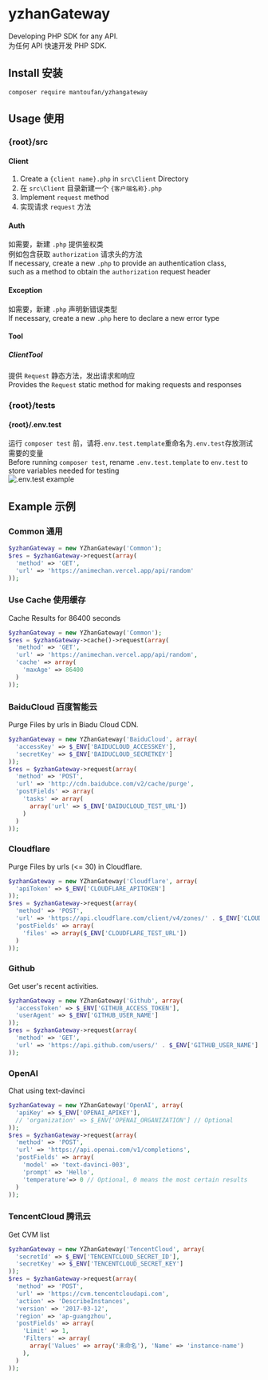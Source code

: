 # yzhanGateway
Developing PHP SDK for any API.  
为任何 API 快速开发 PHP SDK.  
## Install 安装  
```shell
composer require mantoufan/yzhangateway
```
## Usage 使用
### {root}/src
#### Client
1. Create a `{client name}.php` in `src\Client` Directory  
1. 在 `src\Client` 目录新建一个 `{客户端名称}.php`
2. Implement `request` method
2. 实现请求 `request` 方法
#### Auth
如需要，新建 `.php` 提供鉴权类  
例如包含获取 `authorization` 请求头的方法    
If necessary, create a new `.php` to provide an authentication class,  
such as a method to obtain the `authorization` request header  
#### Exception
如需要，新建 `.php` 声明新错误类型  
If necessary, create a new `.php` here to declare a new error type  
#### Tool
##### ClientTool
提供 `Request` 静态方法，发出请求和响应  
Provides the `Request` static method for making requests and responses  
### {root}/tests
#### {root}/.env.test
运行 `composer test` 前，请将`.env.test.template`重命名为`.env.test`存放测试需要的变量  
Before running `composer test`, rename `.env.test.template` to `env.test` to store variables needed for testing  
![.env.test example](https://s2.loli.net/2022/09/10/1e7GxSlquyTPdRX.jpg)
## Example 示例
### Common 通用
```php
$yzhanGateway = new YZhanGateway('Common');
$res = $yzhanGateway->request(array(
  'method' => 'GET',
  'url' => 'https://animechan.vercel.app/api/random'
));
```
### Use Cache 使用缓存
Cache Results for 86400 seconds
```php
$yzhanGateway = new YZhanGateway('Common');
$res = $yzhanGateway->cache()->request(array(
  'method' => 'GET',
  'url' => 'https://animechan.vercel.app/api/random',
  'cache' => array(
    'maxAge' => 86400
  ) 
));
```
### BaiduCloud 百度智能云
Purge Files by urls in Biadu Cloud CDN.  
```php
$yzhanGateway = new YZhanGateway('BaiduCloud', array(
  'accessKey' => $_ENV['BAIDUCLOUD_ACCESSKEY'],
  'secretKey' => $_ENV['BAIDUCLOUD_SECRETKEY']
));
$res = $yzhanGateway->request(array(
  'method' => 'POST',
  'url' => 'http://cdn.baidubce.com/v2/cache/purge',
  'postFields' => array(
    'tasks' => array(
      array('url' => $_ENV['BAIDUCLOUD_TEST_URL'])
    )
  )
));
```
### Cloudflare
Purge Files by urls (<= 30) in Cloudflare.  
```php
$yzhanGateway = new YZhanGateway('Cloudflare', array(
  'apiToken' => $_ENV['CLOUDFLARE_APITOKEN']
));
$res = $yzhanGateway->request(array(
  'method' => 'POST',
  'url' => 'https://api.cloudflare.com/client/v4/zones/' . $_ENV['CLOUDFLARE_REGION_ID'] . '/purge_cache',
  'postFields' => array(
    'files' => array($_ENV['CLOUDFLARE_TEST_URL'])
  )
));
```
### Github
Get user's recent activities.
```php
$yzhanGateway = new YZhanGateway('Github', array(
  'accessToken' => $_ENV['GITHUB_ACCESS_TOKEN'],
  'userAgent' => $_ENV['GITHUB_USER_NAME']
));
$res = $yzhanGateway->request(array(
  'method' => 'GET',
  'url' => 'https://api.github.com/users/' . $_ENV['GITHUB_USER_NAME'] . '/events'
));
```
### OpenAI
Chat using text-davinci
```php
$yzhanGateway = new YZhanGateway('OpenAI', array(
  'apiKey' => $_ENV['OPENAI_APIKEY'],
  // 'organization' => $_ENV['OPENAI_ORGANIZATION'] // Optional
));
$res = $yzhanGateway->request(array(
  'method' => 'POST',
  'url' => 'https://api.openai.com/v1/completions',
  'postFields' => array(
    'model' => 'text-davinci-003',
    'prompt' => 'Hello',
    'temperature'=> 0 // Optional, 0 means the most certain results
  )
));
```
### TencentCloud 腾讯云
Get CVM list
```php
$yzhanGateway = new YZhanGateway('TencentCloud', array(
  'secretId' => $_ENV['TENCENTCLOUD_SECRET_ID'],
  'secretKey' => $_ENV['TENCENTCLOUD_SECRET_KEY']
));
$res = $yzhanGateway->request(array(
  'method' => 'POST',
  'url' => 'https://cvm.tencentcloudapi.com',
  'action' => 'DescribeInstances',
  'version' => '2017-03-12',
  'region' => 'ap-guangzhou',
  'postFields' => array(
    'Limit' => 1,
    'Filters' => array(
      array('Values' => array('未命名'), 'Name' => 'instance-name')
    ),
  )
));
```